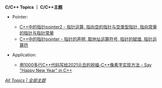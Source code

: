 **C/C++ Topics ｜ C/C++主题**

* Pointer:
  * [C++中的指针pointer2 - 指针运算, 指向空的指针与空类型指针, 指向常量的指针与指针常量](http://ultrafish.cn/2020/12/06/cpp-pointer2/)
  * [C++中的指针pointer - 指针的声明, 取地址运算符号, 指针的赋值, 指针运算符](http://ultrafish.cn/2020/10/25/cpp-pointer/)

* Application:
  * [用1000多行C++代码写给2021元旦的祝福-C++像素字实现方法 - Say "Happy New Year" in C++](https://ultrafish.cn/2021/01/02/1kcpphny/)

[*All Topics | 全部主题*](https://ultrafish.cn/topics/#/)